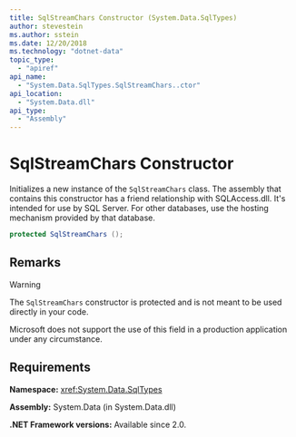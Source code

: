 ```yaml
---
title: SqlStreamChars Constructor (System.Data.SqlTypes)
author: stevestein
ms.author: sstein
ms.date: 12/20/2018
ms.technology: "dotnet-data"
topic_type:
  - "apiref"
api_name:
  - "System.Data.SqlTypes.SqlStreamChars..ctor"
api_location:
  - "System.Data.dll"
api_type:
  - "Assembly"
---
```

# SqlStreamChars Constructor

Initializes a new instance of the `SqlStreamChars` class. The assembly that contains this constructor has a friend relationship with SQLAccess.dll. It's intended for use by SQL Server. For other databases, use the hosting mechanism provided by that database.

```csharp
protected SqlStreamChars ();
```

## Remarks

> [!WARNING]
> The `SqlStreamChars` constructor is protected and is not meant to be used directly in your code.
>
> Microsoft does not support the use of this field in a production application under any circumstance.

## Requirements

**Namespace:** <xref:System.Data.SqlTypes>

**Assembly:** System.Data (in System.Data.dll)

**.NET Framework versions:** Available since 2.0.
